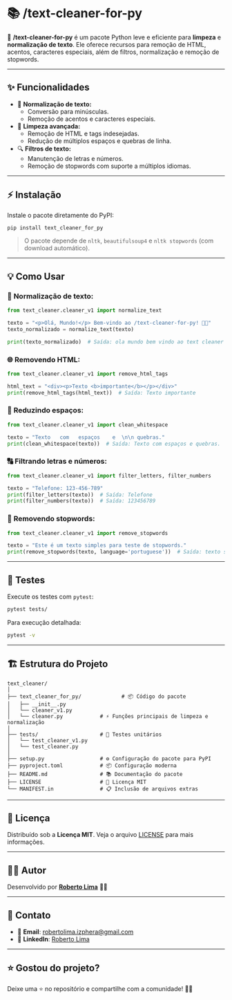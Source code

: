 # 📚 **/text-cleaner-for-py**

🧹 **/text-cleaner-for-py** é um pacote Python leve e eficiente para **limpeza** e **normalização de texto**. Ele oferece recursos para remoção de HTML, acentos, caracteres especiais, além de filtros, normalização e remoção de stopwords.

---

## ✨ **Funcionalidades**
- 🔡 **Normalização de texto:**
  - Conversão para minúsculas.
  - Remoção de acentos e caracteres especiais.
- 🧹 **Limpeza avançada:**
  - Remoção de HTML e tags indesejadas.
  - Redução de múltiplos espaços e quebras de linha.
- 🔍 **Filtros de texto:**
  - Manutenção de letras e números.
  - Remoção de stopwords com suporte a múltiplos idiomas.

---

## ⚡ **Instalação**

Instale o pacote diretamente do PyPI:

```bash
pip install text_cleaner_for_py
```

> O pacote depende de `nltk`, `beautifulsoup4` e `nltk stopwords` (com download automático).

---

## 💡 **Como Usar**

### 🔡 **Normalização de texto:**
```python
from text_cleaner.cleaner_v1 import normalize_text

texto = "<p>Olá, Mundo!</p> Bem-vindo ao /text-cleaner-for-py! 🧹✨"
texto_normalizado = normalize_text(texto)

print(texto_normalizado)  # Saída: ola mundo bem vindo ao text cleaner for py
```

### 🌐 **Removendo HTML:**
```python
from text_cleaner.cleaner_v1 import remove_html_tags

html_text = "<div><p>Texto <b>importante</b></p></div>"
print(remove_html_tags(html_text))  # Saída: Texto importante
```

### 🧹 **Reduzindo espaços:**
```python
from text_cleaner.cleaner_v1 import clean_whitespace

texto = "Texto   com   espaços    e  \n\n quebras."
print(clean_whitespace(texto))  # Saída: Texto com espaços e quebras.
```

### 🔠 **Filtrando letras e números:**
```python
from text_cleaner.cleaner_v1 import filter_letters, filter_numbers

texto = "Telefone: 123-456-789"
print(filter_letters(texto))  # Saída: Telefone
print(filter_numbers(texto))  # Saída: 123456789
```

### 📝 **Removendo stopwords:**
```python
from text_cleaner.cleaner_v1 import remove_stopwords

texto = "Este é um texto simples para teste de stopwords."
print(remove_stopwords(texto, language='portuguese'))  # Saída: texto simples teste stopwords.
```

---

## 🧪 **Testes**

Execute os testes com `pytest`:

```bash
pytest tests/
```

Para execução detalhada:
```bash
pytest -v
```

---

## 🏗 **Estrutura do Projeto**

```
text_cleaner/
│
├── text_cleaner_for_py/             # 📦 Código do pacote
│   ├── __init__.py
│   └── cleaner_v1.py  
│   └── cleaner.py            # ⚡ Funções principais de limpeza e normalização
│
├── tests/                    # 🧪 Testes unitários
│   └── test_cleaner_v1.py
│   └── test_cleaner.py
│
├── setup.py                  # ⚙️ Configuração do pacote para PyPI
├── pyproject.toml            # 📦 Configuração moderna
├── README.md                 # 📚 Documentação do pacote
├── LICENSE                   # 📜 Licença MIT
└── MANIFEST.in               # 📋 Inclusão de arquivos extras
```

---

## 📝 **Licença**

Distribuído sob a **Licença MIT**. Veja o arquivo [LICENSE](LICENSE) para mais informações.

---

## 👨‍💻 **Autor**

Desenvolvido por **[Roberto Lima](https://robertolima-developer.vercel.app/)** 🚀✨

---

## 💬 **Contato**

- 📧 **Email**: robertolima.izphera@gmail.com
- 💼 **LinkedIn**: [Roberto Lima](https://www.linkedin.com/in/roberto-lima-01/)

---

## ⭐ **Gostou do projeto?**

Deixe uma ⭐ no repositório e compartilhe com a comunidade! 🚀✨
